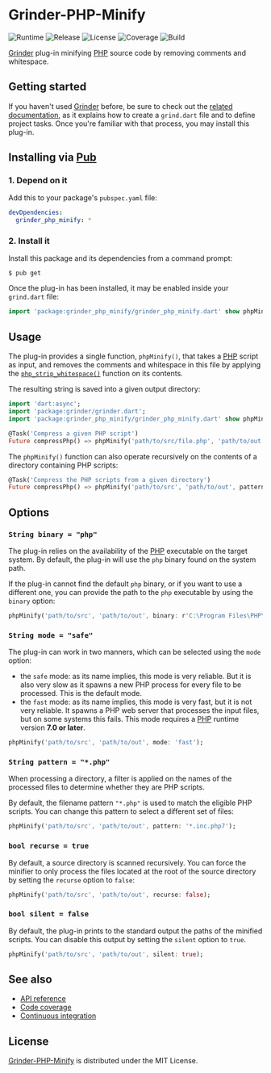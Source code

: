 # Grinder-PHP-Minify
![Runtime](https://img.shields.io/badge/dart-%3E%3D1.24-brightgreen.svg) ![Release](https://img.shields.io/pub/v/grinder_php_minify.svg) ![License](https://img.shields.io/badge/license-MIT-blue.svg) ![Coverage](https://coveralls.io/repos/github/cedx/grinder-php-minify/badge.svg) ![Build](https://travis-ci.org/cedx/grinder-php-minify.svg)

[Grinder](https://google.github.io/grinder.dart) plug-in minifying [PHP](https://secure.php.net) source code by removing comments and whitespace.

## Getting started
If you haven't used [Grinder](https://github.com/google/grinder.dart) before, be sure to check out the [related documentation](https://google.github.io/grinder.dart), as it explains how to create a `grind.dart` file and to define project tasks. Once you're familiar with that process, you may install this plug-in.

## Installing via [Pub](https://pub.dartlang.org)

### 1. Depend on it
Add this to your package's `pubspec.yaml` file:

```yaml
devDpendencies:
  grinder_php_minify: *
```

### 2. Install it
Install this package and its dependencies from a command prompt:

```shell
$ pub get
```

Once the plug-in has been installed, it may be enabled inside your `grind.dart` file:

```dart
import 'package:grinder_php_minify/grinder_php_minify.dart' show phpMinify;
```

## Usage
The plug-in provides a single function, `phpMinify()`, that takes a [PHP](https://secure.php.net) script as input, and removes the comments and whitespace in this file by applying the [`php_strip_whitespace()`](https://secure.php.net/manual/en/function.php-strip-whitespace.php) function on its contents.

The resulting string is saved into a given output directory:

```dart
import 'dart:async';
import 'package:grinder/grinder.dart';
import 'package:grinder_php_minify/grinder_php_minify.dart' show phpMinify;

@Task('Compress a given PHP script') 
Future compressPhp() => phpMinify('path/to/src/file.php', 'path/to/out'); 
```

The `phpMinify()` function can also operate recursively on the contents of a directory containing PHP scripts:

```dart
@Task('Compress the PHP scripts from a given directory')
Future compressPhp() => phpMinify('path/to/src', 'path/to/out', pattern: '*.php');
```

## Options

### `String binary = "php"`
The plug-in relies on the availability of the [PHP](https://secure.php.net) executable on the target system. By default, the plug-in will use the `php` binary found on the system path.

If the plug-in cannot find the default `php` binary, or if you want to use a different one, you can provide the path to the `php` executable by using the `binary` option:

```dart
phpMinify('path/to/src', 'path/to/out', binary: r'C:\Program Files\PHP\php.exe');
```

### `String mode = "safe"`
The plug-in can work in two manners, which can be selected using the `mode` option:

- the `safe` mode: as its name implies, this mode is very reliable. But it is also very slow as it spawns a new PHP process for every file to be processed. This is the default mode.
- the `fast` mode: as its name implies, this mode is very fast, but it is not very reliable. It spawns a PHP web server that processes the input files, but on some systems this fails. This mode requires a [PHP](https://secure.php.net) runtime version **7.0 or later**.

```dart
phpMinify('path/to/src', 'path/to/out', mode: 'fast');
```

### `String pattern = "*.php"`
When processing a directory, a filter is applied on the names of the processed files to determine whether they are PHP scripts.

By default, the filename pattern `"*.php"` is used to match the eligible PHP scripts.
You can change this pattern to select a different set of files:

```dart
phpMinify('path/to/src', 'path/to/out', pattern: '*.inc.php7');
```

### `bool recurse = true`
By default, a source directory is scanned recursively. You can force the minifier to only process the files located at the root of the source directory by setting the `recurse` option to `false`:

```dart
phpMinify('path/to/src', 'path/to/out', recurse: false);
```

### `bool silent = false`
By default, the plug-in prints to the standard output the paths of the minified scripts. You can disable this output by setting the `silent` option to `true`.

```dart
phpMinify('path/to/src', 'path/to/out', silent: true);
```

## See also
- [API reference](https://cedx.github.io/grinder-php-minify)
- [Code coverage](https://coveralls.io/github/cedx/grinder-php-minify)
- [Continuous integration](https://travis-ci.org/cedx/grinder-php-minify)

## License
[Grinder-PHP-Minify](https://github.com/cedx/grinder-php-minify) is distributed under the MIT License.
